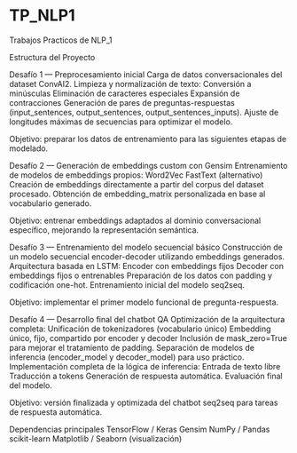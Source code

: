 # TP_NLP1
Trabajos Practicos de NLP_1 

Estructura del Proyecto

Desafío 1 — Preprocesamiento inicial
Carga de datos conversacionales del dataset ConvAI2.
Limpieza y normalización de texto:
Conversión a minúsculas
Eliminación de caracteres especiales
Expansión de contracciones
Generación de pares de preguntas-respuestas (input_sentences, output_sentences, output_sentences_inputs).
Ajuste de longitudes máximas de secuencias para optimizar el modelo.

Objetivo: preparar los datos de entrenamiento para las siguientes etapas de modelado.

Desafío 2 — Generación de embeddings custom con Gensim
Entrenamiento de modelos de embeddings propios:
Word2Vec
FastText (alternativo)
Creación de embeddings directamente a partir del corpus del dataset procesado.
Obtención de embedding_matrix personalizada en base al vocabulario generado.

Objetivo: entrenar embeddings adaptados al dominio conversacional específico, mejorando la representación semántica.

Desafío 3 — Entrenamiento del modelo secuencial básico
Construcción de un modelo secuencial encoder-decoder utilizando embeddings generados.
Arquitectura basada en LSTM:
Encoder con embeddings fijos
Decoder con embeddings fijos o entrenables
Preparación de los datos con padding y codificación one-hot.
Entrenamiento inicial del modelo seq2seq.

Objetivo: implementar el primer modelo funcional de pregunta-respuesta.

Desafío 4 — Desarrollo final del chatbot QA
Optimización de la arquitectura completa:
Unificación de tokenizadores (vocabulario único)
Embedding único, fijo, compartido por encoder y decoder
Inclusión de mask_zero=True para mejorar el tratamiento de padding.
Separación de modelos de inferencia (encoder_model y decoder_model) para uso práctico.
Implementación completa de la lógica de inferencia:
Entrada de texto libre
Traducción a tokens
Generación de respuesta automática.
Evaluación final del modelo.

Objetivo: versión finalizada y optimizada del chatbot seq2seq para tareas de respuesta automática.

Dependencias principales
TensorFlow / Keras
Gensim
NumPy / Pandas
scikit-learn
Matplotlib / Seaborn (visualización)
